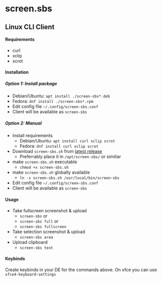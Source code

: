 # screen.sbs
## Linux CLI Client

#### Requirements
- curl
- xclip
- scrot

#### Installation
##### Option 1: Install package
- Debian/Ubuntu: ```apt install ./screen-sbs*.deb```
- Fedora: ```dnf install ./screen-sbs*.rpm```
- Edit config file ```~/.config/screen-sbs.conf```
- Client will be available as ```screen-sbs```

##### Option 2: Manual
- Install requirements
  - Debian/Ubuntu: ```apt install curl xclip scrot```
  - Fedora: ```dnf install curl xclip scrot```
- Download ```screen-sbs.sh``` from [latest release](https://github.com/screen-sbs/client-linux/releases/latest)
  - Preferrably place it in ```/opt/screen-sbs/``` or similiar
- make ```screen-sbs.sh``` executable
  - ```chmod +x screen-sbs.sh```
- make ```screen-sbs.sh``` globally available
  - ```ln -s screen-sbs.sh /usr/local/bin/screen-sbs```
- Edit config file ```~/.config/screen-sbs.conf```
- Client will be available as ```screen-sbs```


#### Usage
- Take fullscreen screenshot & upload
  - ```screen-sbs``` or
  - ```screen-sbs full``` or
  - ```screen-sbs fullscreen```
- Take selection screenshot & upload
  - ```screen-sbs area```
- Upload clipboard
  - ```screen-sbs text```


#### Keybinds
Create keybinds in your DE for the commands above.
On xfce you can use ```xfce4-keyboard-settings```
